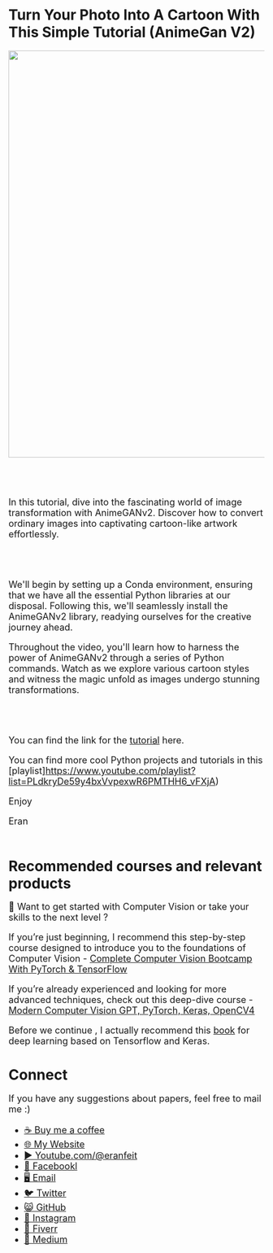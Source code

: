 # Turn Your Photo Into A Cartoon With This Simple Tutorial (AnimeGan V2)

<p align="center">
  <img width="800" src="How to transform a real photo into anime style image.png" "image">
</p>

##
<br/><br/> 

<font size= "4" >
In this tutorial, dive into the fascinating world of image transformation with AnimeGANv2. Discover how to convert ordinary images into captivating cartoon-like artwork effortlessly.

<br/><br/> 

We'll begin by setting up a Conda environment, ensuring that we have all the essential Python libraries at our disposal. Following this, we'll seamlessly install the AnimeGANv2 library, readying ourselves for the creative journey ahead.

Throughout the video, you'll learn how to harness the power of AnimeGANv2 through a series of Python commands. Watch as we explore various cartoon styles and witness the magic unfold as images undergo stunning transformations.

<br/><br/> 

You can find the link for the [tutorial](https://youtu.be/gdh9nwaY79M) here. 

You can find more cool Python projects and tutorials in this [playlist]https://www.youtube.com/playlist?list=PLdkryDe59y4bxVvpexwR6PMTHH6_vFXjA)

Enjoy

Eran
<br/><br/> 

</font>

# Recommended courses and relevant products 
<font size= "4" >

🚀 Want to get started with Computer Vision or take your skills to the next level ? 

If you’re just beginning, I recommend this step-by-step course designed to introduce you to the foundations of Computer Vision - [Complete Computer Vision Bootcamp With PyTorch & TensorFlow](https://trk.udemy.com/9LoE7E) 

If you’re already experienced and looking for more advanced techniques, check out this deep-dive course - [Modern Computer Vision GPT, PyTorch, Keras, OpenCV4](https://trk.udemy.com/EEDyMD)

Before we continue , I actually recommend this [book](https://amzn.to/3STWZ2N) for deep learning based on Tensorflow and Keras. 



</font>

# Connect

<font size= "4" >
If you have any suggestions about papers, feel free to mail me :)

- [☕ Buy me a coffee](https://ko-fi.com/eranfeit)
- [🌐 My Website](https://eranfeit.net)
- [▶️ Youtube.com/@eranfeit](https://www.youtube.com/channel/UCTiWJJhaH6BviSWKLJUM9sg)
- [🐙 Facebookl](https://www.facebook.com/groups/3080601358933585)
- [🖥️ Email](mailto:feitgemel@gmail.com)
- [🐦 Twitter](https://twitter.com/eran_feit )
- [😸 GitHub](https://github.com/feitgemel)
- [📸 Instagram](https://www.instagram.com/eran_feit/)
- [🤝 Fiverr ](https://www.fiverr.com/s/mB3Pbb)
- [📝 Medium ](https://medium.com/@feitgemel)


</font>

